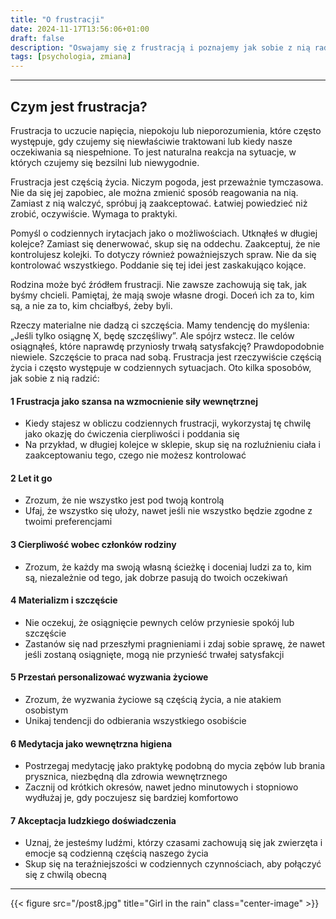 ```yaml
---
title: "O frustracji"
date: 2024-11-17T13:56:06+01:00
draft: false
description: "Oswajamy się z frustracją i poznajemy jak sobie z nią radzić w codziennym życiu"
tags: [psychologia, zmiana]
---
```


---

## Czym jest frustracja?

Frustracja to uczucie napięcia, niepokoju lub nieporozumienia, które często występuje, gdy czujemy się niewłaściwie traktowani lub kiedy nasze oczekiwania są niespełnione. To jest naturalna reakcja na sytuacje, w których czujemy się bezsilni lub niewygodnie.

Frustracja jest częścią życia. Niczym pogoda, jest przeważnie tymczasowa. Nie da się jej zapobiec, ale można zmienić sposób reagowania na nią. Zamiast z nią walczyć, spróbuj ją zaakceptować. Łatwiej powiedzieć niż zrobić, oczywiście. Wymaga to praktyki.

Pomyśl o codziennych irytacjach jako o możliwościach. Utknąłeś w długiej kolejce? Zamiast się denerwować, skup się na oddechu. Zaakceptuj, że nie kontrolujesz kolejki. To dotyczy również poważniejszych spraw. Nie da się kontrolować wszystkiego. Poddanie się tej idei jest zaskakująco kojące.

Rodzina może być źródłem frustracji. Nie zawsze zachowują się tak, jak byśmy chcieli. Pamiętaj, że mają swoje własne drogi. Doceń ich za to, kim są, a nie za to, kim chciałbyś, żeby byli.

Rzeczy materialne nie dadzą ci szczęścia. Mamy tendencję do myślenia: „Jeśli tylko osiągnę X, będę szczęśliwy”. Ale spójrz wstecz. Ile celów osiągnąłeś, które naprawdę przyniosły trwałą satysfakcję? Prawdopodobnie niewiele. Szczęście to praca nad sobą. Frustracja jest rzeczywiście częścią życia i często występuje w codziennych sytuacjach. Oto kilka sposobów, jak sobie z nią radzić:

#### 1 Frustracja jako szansa na wzmocnienie siły wewnętrznej

- Kiedy stajesz w obliczu codziennych frustracji, wykorzystaj tę chwilę jako okazję do ćwiczenia cierpliwości i poddania się
- Na przykład, w długiej kolejce w sklepie, skup się na rozluźnieniu ciała i zaakceptowaniu tego, czego nie możesz kontrolować

#### 2 Let it go

- Zrozum, że nie wszystko jest pod twoją kontrolą
- Ufaj, że wszystko się ułoży, nawet jeśli nie wszystko będzie zgodne z twoimi preferencjami

#### 3 Cierpliwość wobec członków rodziny

- Zrozum, że każdy ma swoją własną ścieżkę i doceniaj ludzi za to, kim są, niezależnie od tego, jak dobrze pasują do twoich oczekiwań

#### 4 Materializm i szczęście

- Nie oczekuj, że osiągnięcie pewnych celów przyniesie spokój lub szczęście
- Zastanów się nad przeszłymi pragnieniami i zdaj sobie sprawę, że nawet jeśli zostaną osiągnięte, mogą nie przynieść trwałej satysfakcji

#### 5 Przestań personalizować wyzwania życiowe

- Zrozum, że wyzwania życiowe są częścią życia, a nie atakiem osobistym
- Unikaj tendencji do odbierania wszystkiego osobiście

#### 6 Medytacja jako wewnętrzna higiena

- Postrzegaj medytację jako praktykę podobną do mycia zębów lub brania prysznica, niezbędną dla zdrowia wewnętrznego
- Zacznij od krótkich okresów, nawet jedno minutowych i stopniowo wydłużaj je, gdy poczujesz się bardziej komfortowo

#### 7 Akceptacja ludzkiego doświadczenia

- Uznaj, że jesteśmy ludźmi, którzy czasami zachowują się jak zwierzęta i emocje są codzienną częścią naszego życia
- Skup się na teraźniejszości w codziennych czynnościach, aby połączyć się z chwilą obecną

---

{{< figure src="/post8.jpg" title="Girl in the rain" class="center-image" >}}
